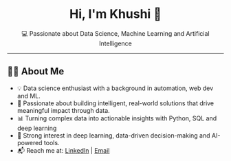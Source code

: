 <h1 align="center">Hi, I'm Khushi 👋</h1>

<p align="center">
  💻 Passionate about Data Science, Machine Learning and Artificial Intelligence 
</p>

---

## 👩‍💻 About Me

- 💡 Data science enthusiast with a background in automation, web dev and ML.
- 🎯 Passionate about building intelligent, real-world solutions that drive meaningful impact through data.
- 📊 Turning complex data into actionable insights with Python, SQL and deep learning
- 🧠 Strong interest in deep learning, data-driven decision-making and AI-powered tools.
- 📬 Reach me at: [LinkedIn](https://linkedin.com/in/teli-khushi) | [Email](mailto:teli.khushi@gmail.com)
